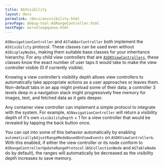 ```yaml
---
title: ASVisibility
layout: docs
permalink: /docs/asvisibility.html
prevPage: debug-tool-ASRangeController.html
nextPage: asrunloopqueue.html
---
```


`ASNavigationController` and `ASTabBarController` both implement the `ASVisibility` protocol. These classes can be used even without `ASDisplayNodes`, making them suitable base classes for your inheritance hierarchy. For any child view controllers that are <a href="containers-asdkviewcontroller.html">`ASDKViewControllers`</a>, these classes know the exact number of user taps it would take to make the view controller visible (0 if currently visible).

Knowing a view controller’s visibility depth allows view controllers to automatically take appropriate actions as a user approaches or leaves them. Non-default tabs in an app might preload some of their data; a controller 3 levels deep in a navigation stack might progressively free memory for images, text, and fetched data as it gets deeper. 

Any container view controller can implement a simple protocol to integrate with the system. For example, `ASNavigationController` will return a visibility depth of it's own `visibilityDepth` + 1 for a view controller that would be revealed by tapping the back button once.

You can opt into some of this behavior automatically by enabling `automaticallyAdjustRangeModeBasedOnViewEvents` on `ASDKViewController`s. With this enabled, if either the view controller or its node conform to `ASRangeControllerUpdateRangeProtocol` (`ASCollectionNode` and `ASTableNode` do by default), the ranges will automatically be decreased as the visibility depth increases to save memory.

